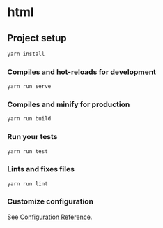 # html

## Project setup

```sh
yarn install
```

### Compiles and hot-reloads for development

```sh
yarn run serve
```

### Compiles and minify for production

```sh
yarn run build
```

### Run your tests

```sh
yarn run test
```

### Lints and fixes files

```sh
yarn run lint
```

### Customize configuration

See [Configuration Reference](https://cli.vuejs.org/config/).
